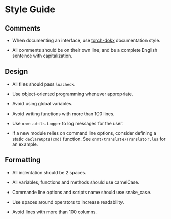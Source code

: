 # Style Guide

## Comments

* When documenting an interface, use [torch-dokx](https://github.com/deepmind/torch-dokx/blob/master/doc/usage.md) documentation style.

* All comments should be on their own line, and be a complete English sentence with capitalization.

## Design

* All files should pass `luacheck`.

* Use object-oriented programming whenever appropriate.

* Avoid using global variables.

* Avoid writing functions with more than 100 lines.

* Use `onmt.utils.Logger` to log messages for the user.

* If a new module relies on command line options, consider defining a static `declareOpts(cmd)` function. See `onmt/translate/Translator.lua` for an example.

## Formatting

* All indentation should be 2 spaces.

* All variables, functions and methods should use camelCase.

* Commande line options and scripts name should use snake_case.

* Use spaces around operators to increase readability.

* Avoid lines with more than 100 columns.
